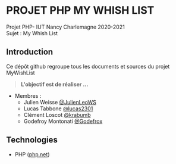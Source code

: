 # PROJET PHP MY WHISH LIST
Projet PHP- IUT Nancy Charlemagne 2020-2021  
Sujet : My Whish List

## Introduction
Ce dépôt github regroupe tous les documents et sources du projet MyWishList

> **L'objectif est de réaliser ...**

* Membres : 
	* Julien Weisse [@JulienLeoWS](https://github.com/JulienLeoWS)
	* Lucas Tabbone [@lucas2301](https://github.com/lucas2301)
	* Clément Loscot [@krabumb](https://github.com/krabumb)
	* Godefroy Montonati [@Godefrox](https://github.com/Godefrox)

## Technologies
* PHP ([php.net](https://www.php.net))
